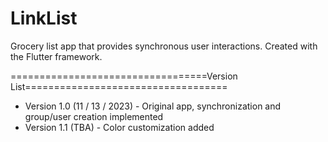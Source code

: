 # LinkList
Grocery list app that provides synchronous user interactions. Created 
with the Flutter framework.

==================================Version List===================================
 - Version 1.0 (11 / 13 / 2023) - Original app, synchronization and group/user creation
        implemented
 - Version 1.1 (TBA) - Color customization added
